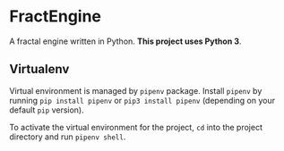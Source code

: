 # FractEngine
A fractal engine written in Python. **This project uses Python 3**.

## Virtualenv
Virtual environment is managed by `pipenv` package. Install `pipenv` by running `pip install pipenv` or `pip3 install pipenv` (depending on your default `pip` version).

To activate the virtual environment for the project, `cd` into the project directory and run `pipenv shell`.
